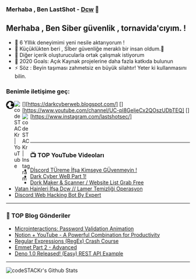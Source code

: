 ### Merhaba , Ben LastShot - [Dcw][website] 👋

## Merhaba , Ben Siber güvenlik , tornavida'cıyım. !
- 🔭 6 YIllık deneyimimi yeni nesile aktarıyorum !
- 🌱 Küçüklükten beri , Sİber güvenliğe meraklı bir insan oldum.🤣
- 👯 Diğer içerik oluşturucularla ortak çalışmak istiyorum
- 🥅 2020 Goals: Açık Kaynak projelerine daha fazla katkıda bulunun
- ⚡ Söz : Beyin taşıması zahmetsiz en büyük silahtır! Yeter ki kullanmasını bilin.

### Benimle iletişime geç:

[<img align="left" alt="codeSTACKr.com" width="22px" src="https://raw.githubusercontent.com/iconic/open-iconic/master/svg/globe.svg" />][https://darkcyberweb.blogspot.com/]
[<img align="left" alt="codeSTACKr | YouTube" width="22px" src="https://cdn.jsdelivr.net/npm/simple-icons@v3/icons/youtube.svg" />][https://www.youtube.com/channel/UC-pl8GeljeCx2QOszUDbTEQ]
[<img align="left" alt="codeSTACKr | Instagram" width="22px" src="https://cdn.jsdelivr.net/npm/simple-icons@v3/icons/instagram.svg" />][https://www.instagram.com/lastshotsec/]

<br />

<br />

---

### 📺 TOP YouTube Videoları
<!-- YOUTUBE:START -->
- [Dİscord TÜreme İfşa Kimseye GÜvenmeyin !](https://www.youtube.com/watch?v=Z-qJUw6hZPc)
- [Dark Cyber WeB Part 1!](https://www.youtube.com/watch?v=pvPkH0xsFvk&t=1s)
- [Dork Maker & Scanner / Website List Grab Free](https://www.youtube.com/watch?v=dbnZU19wT-0&t=4s)
- [Vatan Hainleri İfşa Dcw // Lamer Temizliği Operasyon ](https://www.youtube.com/watch?v=uFFJb0HxHDQ&t=3s)
- [Discord Web Hacking Bot By Expert](https://www.youtube.com/watch?v=W5uO5D9p8M8)
<!-- YOUTUBE:END -->

---

### 📕 TOP Blog Gönderiler
<!-- BLOG-POST-LIST:START -->
- [Microinteractions: Password Validation Animation](https://dev.to/codestackr/microinteractions-password-validation-animation-5629)
- [Notion + YouTube - A Powerful Combination for Productivity](https://dev.to/codestackr/notion-youtube-a-powerful-combination-for-productivity-1def)
- [Regular Expressions (RegEx) Crash Course](https://dev.to/codestackr/regular-expressions-regex-crash-course-248n)
- [Emmet Part 2 - Advanced](https://dev.to/codestackr/emmet-part-2-advanced-4c65)
- [Deno 1.0 Released! (Easy) REST API Example](https://dev.to/codestackr/deno-1-0-released-easy-rest-api-example-2fbl)
<!-- BLOG-POST-LIST:END -->

---

<img align="left" alt="codeSTACKr's Github Stats" src="https://github-readme-stats.vercel.app/api?username=codeSTACKr&show_icons=true&hide_border=true" />

[website]: https://darkcyberweb.blogspot.com/
[youtube]: https://www.youtube.com/channel/UC-pl8GeljeCx2QOszUDbTEQ
[instagram]: https://instagram.com/lastshotsec

